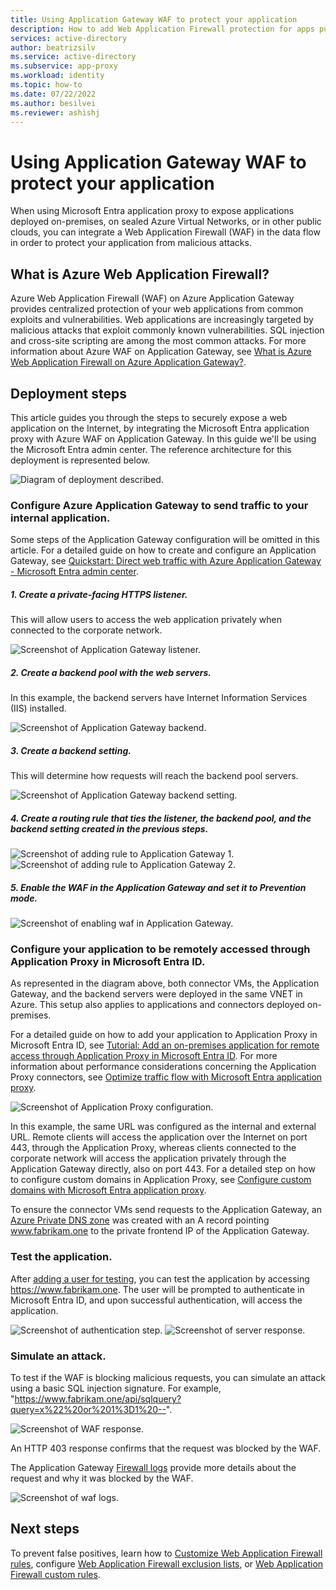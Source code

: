 ```yaml
---
title: Using Application Gateway WAF to protect your application
description: How to add Web Application Firewall protection for apps published with Microsoft Entra application proxy.
services: active-directory
author: beatrizsilv
ms.service: active-directory
ms.subservice: app-proxy
ms.workload: identity
ms.topic: how-to
ms.date: 07/22/2022
ms.author: besilvei
ms.reviewer: ashishj
---
```


# Using Application Gateway WAF to protect your application

When using Microsoft Entra application proxy to expose applications deployed on-premises, on sealed Azure Virtual Networks, or in other public clouds, you can integrate a Web Application Firewall (WAF) in the data flow in order to protect your application from malicious attacks.

## What is Azure Web Application Firewall?

Azure Web Application Firewall (WAF) on Azure Application Gateway provides centralized protection of your web applications from common exploits and vulnerabilities. Web applications are increasingly targeted by malicious attacks that exploit commonly known vulnerabilities. SQL injection and cross-site scripting are among the most common attacks. For more information about Azure WAF on Application Gateway, see [What is Azure Web Application Firewall on Azure Application Gateway?][waf-overview].

## Deployment steps

This article guides you through the steps to securely expose a web application on the Internet, by integrating the Microsoft Entra application proxy with Azure WAF on Application Gateway. In this guide we'll be using the Microsoft Entra admin center. The reference architecture for this deployment is represented below.   

![Diagram of deployment described.](./media/application-proxy-waf/application-proxy-waf.png)

### Configure Azure Application Gateway to send traffic to your internal application.

Some steps of the Application Gateway configuration will be omitted in this article. For a detailed guide on how to create and configure an Application Gateway, see [Quickstart: Direct web traffic with Azure Application Gateway - Microsoft Entra admin center][appgw_quick].

##### 1. Create a private-facing HTTPS listener.

This will allow users to access the web application privately when connected to the corporate network.

![Screenshot of Application Gateway listener.](./media/application-proxy-waf/application-gateway-listener.png)

##### 2. Create a backend pool with the web servers.

In this example, the backend servers have Internet Information Services (IIS) installed. 

![Screenshot of Application Gateway backend.](./media/application-proxy-waf/application-gateway-backend.png)

##### 3. Create a backend setting. 

This will determine how requests will reach the backend pool servers.

![Screenshot of Application Gateway backend setting.](./media/application-proxy-waf/application-gateway-backend-settings.png)
 
 ##### 4. Create a routing rule that ties the listener, the backend pool, and the backend setting created in the previous steps.
 
 ![Screenshot of adding rule to Application Gateway 1.](./media/application-proxy-waf/application-gateway-add-rule-1.png)
 ![Screenshot of adding rule to Application Gateway 2.](./media/application-proxy-waf/application-gateway-add-rule-2.png)
 
 ##### 5. Enable the WAF in the Application Gateway and set it to Prevention mode.
 
 ![Screenshot of enabling waf in Application Gateway.](./media/application-proxy-waf/application-gateway-enable-waf.png)
 
 <a name='configure-your-application-to-be-remotely-accessed-through-application-proxy-in-azure-ad'></a>

### Configure your application to be remotely accessed through Application Proxy in Microsoft Entra ID.
 
As represented in the diagram above, both connector VMs, the Application Gateway, and the backend servers were deployed in the same VNET in Azure. This setup also applies to applications and connectors deployed on-premises. 

For a detailed guide on how to add your application to Application Proxy in Microsoft Entra ID, see [Tutorial: Add an on-premises application for remote access through Application Proxy in Microsoft Entra ID][appproxy-add-app]. For more information about performance considerations concerning the Application Proxy connectors, see [Optimize traffic flow with Microsoft Entra application proxy][appproxy-optimize]. 
 
![Screenshot of Application Proxy configuration.](./media/application-proxy-waf/application-proxy-configuration.png)

In this example, the same URL was configured as the internal and external URL. Remote clients will access the application over the Internet on port 443, through the Application Proxy, whereas clients connected to the corporate network will access the application privately through the Application Gateway directly, also on port 443. For a detailed step on how to configure custom domains in Application Proxy, see [Configure custom domains with Microsoft Entra application proxy][appproxy-custom-domain].

To ensure the connector VMs send requests to the Application Gateway, an [Azure Private DNS zone][private-dns] was created with an A record pointing www.fabrikam.one to the private frontend IP of the Application Gateway.

### Test the application.

After [adding a user for testing](./application-proxy-add-on-premises-application.md#add-a-user-for-testing), you can test the application by accessing https://www.fabrikam.one. The user will be prompted to authenticate in Microsoft Entra ID, and upon successful authentication, will access the application. 

![Screenshot of authentication step.](./media/application-proxy-waf/sign-in-2.png)
![Screenshot of server response.](./media/application-proxy-waf/application-gateway-response.png)

### Simulate an attack.

To test if the WAF is blocking malicious requests, you can simulate an attack using a basic SQL injection signature. For example, "https://www.fabrikam.one/api/sqlquery?query=x%22%20or%201%3D1%20--".

![Screenshot of WAF response.](./media/application-proxy-waf/waf-response.png)

An HTTP 403 response confirms that the request was blocked by the WAF.

The Application Gateway [Firewall logs][waf-logs] provide more details about the request and why it was blocked by the WAF.

![Screenshot of waf logs.](./media/application-proxy-waf/waf-log.png)

## Next steps

To prevent false positives, learn how to [Customize Web Application Firewall rules](/azure/web-application-firewall/ag/application-gateway-customize-waf-rules-portal), configure [Web Application Firewall exclusion lists](/azure/web-application-firewall/ag/application-gateway-waf-configuration?tabs=portal), or [Web Application Firewall custom rules](/azure/web-application-firewall/ag/create-custom-waf-rules).

[waf-overview]: /azure/web-application-firewall/ag/ag-overview
[appgw_quick]: /azure/application-gateway/quick-create-portal
[appproxy-add-app]: ./application-proxy-add-on-premises-application.md
[appproxy-optimize]: ./application-proxy-network-topology.md
[appproxy-custom-domain]: ./application-proxy-configure-custom-domain.md
[private-dns]: /azure/dns/private-dns-getstarted-portal
[waf-logs]: /azure/application-gateway/application-gateway-diagnostics#firewall-log
